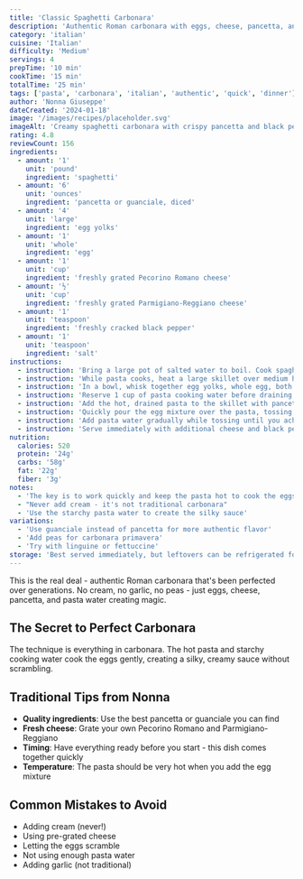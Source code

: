 ```yaml
---
title: 'Classic Spaghetti Carbonara'
description: 'Authentic Roman carbonara with eggs, cheese, pancetta, and black pepper - no cream needed!'
category: 'italian'
cuisine: 'Italian'
difficulty: 'Medium'
servings: 4
prepTime: '10 min'
cookTime: '15 min'
totalTime: '25 min'
tags: ['pasta', 'carbonara', 'italian', 'authentic', 'quick', 'dinner']
author: 'Nonna Giuseppe'
dateCreated: '2024-01-18'
image: '/images/recipes/placeholder.svg'
imageAlt: 'Creamy spaghetti carbonara with crispy pancetta and black pepper'
rating: 4.8
reviewCount: 156
ingredients:
  - amount: '1'
    unit: 'pound'
    ingredient: 'spaghetti'
  - amount: '6'
    unit: 'ounces'
    ingredient: 'pancetta or guanciale, diced'
  - amount: '4'
    unit: 'large'
    ingredient: 'egg yolks'
  - amount: '1'
    unit: 'whole'
    ingredient: 'egg'
  - amount: '1'
    unit: 'cup'
    ingredient: 'freshly grated Pecorino Romano cheese'
  - amount: '½'
    unit: 'cup'
    ingredient: 'freshly grated Parmigiano-Reggiano cheese'
  - amount: '1'
    unit: 'teaspoon'
    ingredient: 'freshly cracked black pepper'
  - amount: '1'
    unit: 'teaspoon'
    ingredient: 'salt'
instructions:
  - instruction: 'Bring a large pot of salted water to boil. Cook spaghetti according to package directions until al dente.'
  - instruction: 'While pasta cooks, heat a large skillet over medium heat. Add pancetta and cook until crispy, about 5-7 minutes.'
  - instruction: 'In a bowl, whisk together egg yolks, whole egg, both cheeses, and black pepper.'
  - instruction: 'Reserve 1 cup of pasta cooking water before draining the spaghetti.'
  - instruction: 'Add the hot, drained pasta to the skillet with pancetta. Remove from heat.'
  - instruction: 'Quickly pour the egg mixture over the pasta, tossing constantly with tongs.'
  - instruction: 'Add pasta water gradually while tossing until you achieve a creamy consistency.'
  - instruction: 'Serve immediately with additional cheese and black pepper.'
nutrition:
  calories: 520
  protein: '24g'
  carbs: '58g'
  fat: '22g'
  fiber: '3g'
notes:
  - 'The key is to work quickly and keep the pasta hot to cook the eggs without scrambling them'
  - "Never add cream - it's not traditional carbonara"
  - 'Use the starchy pasta water to create the silky sauce'
variations:
  - 'Use guanciale instead of pancetta for more authentic flavor'
  - 'Add peas for carbonara primavera'
  - 'Try with linguine or fettuccine'
storage: 'Best served immediately, but leftovers can be refrigerated for 1 day'
---
```


This is the real deal - authentic Roman carbonara that's been perfected over generations. No cream, no garlic, no peas - just eggs, cheese, pancetta, and pasta water creating magic.

## The Secret to Perfect Carbonara

The technique is everything in carbonara. The hot pasta and starchy cooking water cook the eggs gently, creating a silky, creamy sauce without scrambling.

## Traditional Tips from Nonna

- **Quality ingredients**: Use the best pancetta or guanciale you can find
- **Fresh cheese**: Grate your own Pecorino Romano and Parmigiano-Reggiano
- **Timing**: Have everything ready before you start - this dish comes together quickly
- **Temperature**: The pasta should be very hot when you add the egg mixture

## Common Mistakes to Avoid

- Adding cream (never!)
- Using pre-grated cheese
- Letting the eggs scramble
- Not using enough pasta water
- Adding garlic (not traditional)
